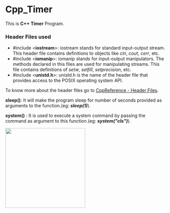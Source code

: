 
# Cpp_Timer

This is **C++ Timer** Program.

### Header Files used
- #include <**iostream**>: iostream stands for standard input-output stream. This header file contains definitions to objects like *cin*, *cout*, *cerr*, etc.
- #include <**iomanip**>: iomanip stands for input-output manipulators. The methods declared in this files are used for manipulating streams. This file contains definitions of *setw*, *setfill*, *setprecision*, etc.
- #include <**unistd.h**>: unistd.h is the name of the header file that provides access to the POSIX operating system API.

To know more about the header files go to [CppReference - Header Files](https://en.cppreference.com/w/cpp/header).

**sleep()**: It will make the program sleep for number of seconds provided as arguments to the function.(eg: ***sleep(1)***).

**system()** : It is used to execute a system command by passing the command as argument to this function.(eg: ***system("cls")***).


<img src="https://media.wired.com/photos/5926db217034dc5f91becd6b/master/w_582,c_limit/so-logo-s.jpg" width="250">
  
